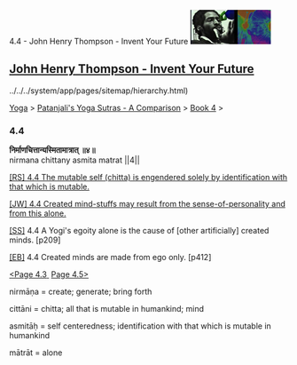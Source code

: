 4.4 - John Henry Thompson - Invent Your Future [![John Henry Thompson - Invent Your Future](../../../_/rsrc/1329567069254/config/customLogo.gif-revision=6.png)](../../../index.html)

[John Henry Thompson - Invent Your Future](../../../index.html)
---------------------------------------------------------------

../../../system/app/pages/sitemap/hierarchy.html)
    

[Yoga](../../../yoga.html)‎ > ‎[Patanjali's Yoga Sutras - A Comparison](../../patanjani.html)‎ > ‎[Book 4](../book-4.html)‎ > ‎

### 4.4

**निर्माणचित्तान्यस्मितामात्रात् ॥४॥**  
nirmana chittany asmita matrat ||4||  
  
  
[\[RS\] 4.4 The mutable self (chitta) is engendered solely by identification with that which is mutable.](http://www.ashtangayoga.info/source-texts/yoga-sutra-patanjali/chapter-4/item/nirmana-chittany-asmita-matrat-4/)  
  
[\[JW\] 4.4 Created mind-stuffs may result from the sense-of-personality and from this alone.](http://books.google.com/books?id=YzFImjtOxUwC&pg=PA303&ci=77%2C453%2C737%2C45&source=bookclip)  
  
[\[SS\]](http://www.amazon.com/Yoga-Sutras-Patanjali-Commentary-Satchidananda/dp/0932040381) 4.4 A Yogi's egoity alone is the cause of \[other artificially\] created minds. \[p209\]  
  
[\[EB\]](http://www.amazon.com/Yoga-Sutras-Patanjali-Translation-Commentary/dp/0865477361/ref=sr_1_1?ie=UTF8&s=books&qid=1250508322&sr=1-1) 4.4 Created minds are made from ego only. \[p412\]  
  
  
[<Page 4.3](43.html)[ ](41.html) [Page 4.5>](45.html)  

nirmāṇa = create; generate; bring forth  
  
cittāni = chitta; all that is mutable in humankind; mind  
  
asmitāḥ = self centeredness; identification with that which is mutable in humankind  
  
mātrāt = alone

